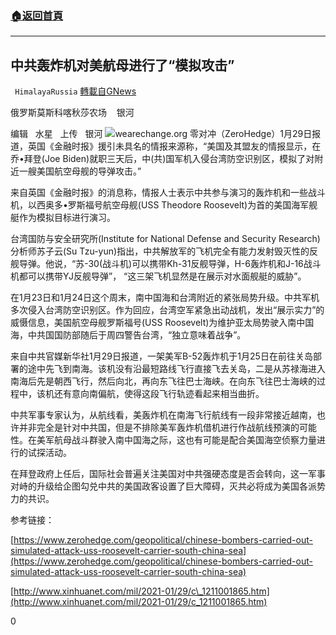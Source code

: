 ###  [:house:返回首頁](https://github.com/ourhimalayas/txt)
---

## 中共轰炸机对美航母进行了“模拟攻击”
` HimalayaRussia` [轉載自GNews](https://gnews.org/zh-hans/846270/)

俄罗斯莫斯科喀秋莎农场    银河

编辑   水星   上传   银河
![]()![](https://cdn.discordapp.com/attachments/799010586356351066/804929025695809556/f.jpg)wearechange.org
零对冲（ZeroHedge）1月29日报道，英国《金融时报》援引未具名的情报来源称，“美国及其盟友的情报显示，在乔•拜登(Joe Biden)就职三天后，中(共)国军机入侵台湾防空识别区，模拟了对附近一艘美国航空母舰的导弹攻击。”

来自英国《金融时报》的消息称，情报人士表示中共参与演习的轰炸机和一些战斗机，以西奥多•罗斯福号航空母舰(USS Theodore Roosevelt)为首的美国海军舰艇作为模拟目标进行演习。

台湾国防与安全研究所(Institute for National Defense and Security Research)分析师苏子云(Su Tzu-yun)指出，中共解放军的飞机完全有能力发射毁灭性的反舰导弹。他说，“苏-30(战斗机)可以携带Kh-31反舰导弹，H-6轰炸机和J-16战斗机都可以携带YJ反舰导弹”， “这三架飞机显然是在展示对水面舰艇的威胁”。

在1月23日和1月24日这个周末，南中国海和台湾附近的紧张局势升级。中共军机多次侵入台湾防空识别区。作为回应，台湾空军紧急出动战机，发出“展示实力”的威慑信息，美国航空母舰罗斯福号(USS Roosevelt)为维护亚太局势驶入南中国海，中共国国防部随后于周四警告台湾，“独立意味着战争”。

来自中共官媒新华社1月29日报道，一架美军B-52轰炸机于1月25日在前往关岛部署的途中先飞到南海。该机没有沿最短路线飞行直接飞去关岛，二是从苏禄海进入南海后先是朝西飞行，然后向北，再向东飞往巴士海峡。在向东飞往巴士海峡的过程中，该机还有意向南偏航，使得这段飞行轨迹看起来相当曲折。

中共军事专家认为，从航线看，美轰炸机在南海飞行航线有一段非常接近越南，也许并非完全是针对中共国，但是不排除美军轰炸机借机进行作战航线预演的可能性。在美军航母战斗群驶入南中国海之际，这也有可能是配合美国海空侦察力量进行的试探活动。

在拜登政府上任后，国际社会普遍关注美国对中共强硬态度是否会转向，这一军事对峙的升级给企图勾兑中共的美国政客设置了巨大障碍，灭共必将成为美国各派势力的共识。

参考链接：

[https://www.zerohedge.com/geopolitical/chinese-bombers-carried-out-simulated-attack-uss-roosevelt-carrier-south-china-sea](https://www.zerohedge.com/geopolitical/chinese-bombers-carried-out-simulated-attack-uss-roosevelt-carrier-south-china-sea)

[http://www.xinhuanet.com/mil/2021-01/29/c\_1211001865.htm](http://www.xinhuanet.com/mil/2021-01/29/c_1211001865.htm)

0
